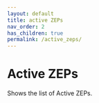```yaml
---
layout: default
title: active ZEPs
nav_order: 2
has_children: true
permalink: /active_zeps/
---
```


# Active ZEPs

Shows the list of Active ZEPs.

